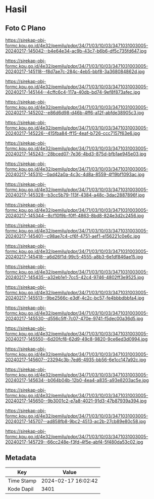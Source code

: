 # Hasil

## Foto C Plano

https://sirekap-obj-formc.kpu.go.id/4e32/pemilu/pdpr/34/71/03/10/03/3471031003005-20240217-145042--b4e64e34-ac9b-43c7-b6b6-df5c735fd647.jpg

https://sirekap-obj-formc.kpu.go.id/4e32/pemilu/pdpr/34/71/03/10/03/3471031003005-20240217-145118--f8d7ae7c-284c-4eb5-bbf8-3a368084862d.jpg

https://sirekap-obj-formc.kpu.go.id/4e32/pemilu/pdpr/34/71/03/10/03/3471031003005-20240217-145144--4cffc6c4-117a-40db-bd74-9ef8f873afec.jpg

https://sirekap-obj-formc.kpu.go.id/4e32/pemilu/pdpr/34/71/03/10/03/3471031003005-20240217-145202--e86d6d98-d46b-4ff6-a12f-abfde38905c3.jpg

https://sirekap-obj-formc.kpu.go.id/4e32/pemilu/pdpr/34/71/03/10/03/3471031003005-20240217-145226--415fba84-ff15-4eaf-b726-ccc7157f63e6.jpg

https://sirekap-obj-formc.kpu.go.id/4e32/pemilu/pdpr/34/71/03/10/03/3471031003005-20240217-145243--28bced07-7e36-4bd3-875d-bfb1ae945e03.jpg

https://sirekap-obj-formc.kpu.go.id/4e32/pemilu/pdpr/34/71/03/10/03/3471031003005-20240217-145310--0ad42a0a-4c3c-4d8a-8559-4f19bf1093ac.jpg

https://sirekap-obj-formc.kpu.go.id/4e32/pemilu/pdpr/34/71/03/10/03/3471031003005-20240217-145328--b3cc5b79-113f-4384-a48c-3dac2887896f.jpg

https://sirekap-obj-formc.kpu.go.id/4e32/pemilu/pdpr/34/71/03/10/03/3471031003005-20240217-145344--8cf10f9b-f0ff-4863-8bd8-824e3d2c2456.jpg

https://sirekap-obj-formc.kpu.go.id/4e32/pemilu/pdpr/34/71/03/10/03/3471031003005-20240217-145401--c98ae7c4-cf6f-4751-aef1-e156221c0e6c.jpg

https://sirekap-obj-formc.kpu.go.id/4e32/pemilu/pdpr/34/71/03/10/03/3471031003005-20240217-145418--a6d26f1d-99c5-4555-a8b3-6e1df846ae15.jpg

https://sirekap-obj-formc.kpu.go.id/4e32/pemilu/pdpr/34/71/03/10/03/3471031003005-20240217-145435--a32eb1e1-7cc5-42c4-9746-4802ff3e9525.jpg

https://sirekap-obj-formc.kpu.go.id/4e32/pemilu/pdpr/34/71/03/10/03/3471031003005-20240217-145513--9be2566c-e3df-4c2c-bc57-fe4bbbdbbfa4.jpg

https://sirekap-obj-formc.kpu.go.id/4e32/pemilu/pdpr/34/71/03/10/03/3471031003005-20240217-145530--d556c5ff-7c07-470e-9741-f5dec00a36d5.jpg

https://sirekap-obj-formc.kpu.go.id/4e32/pemilu/pdpr/34/71/03/10/03/3471031003005-20240217-145550--6d20fcf8-62d9-49c8-9820-9ce6ed3d0994.jpg

https://sirekap-obj-formc.kpu.go.id/4e32/pemilu/pdpr/34/71/03/10/03/3471031003005-20240217-145607--23294c3b-7ed6-4935-bb56-6e1cc147a92c.jpg

https://sirekap-obj-formc.kpu.go.id/4e32/pemilu/pdpr/34/71/03/10/03/3471031003005-20240217-145634--b064b04b-12b0-4ea4-a835-a93e8203ac5e.jpg

https://sirekap-obj-formc.kpu.go.id/4e32/pemilu/pdpr/34/71/03/10/03/3471031003005-20240217-145650--9b3001c2-e7a8-4021-91d3-47b87939a394.jpg

https://sirekap-obj-formc.kpu.go.id/4e32/pemilu/pdpr/34/71/03/10/03/3471031003005-20240217-145707--ad858fb8-9bc2-4513-ac2b-27cb89e80c58.jpg

https://sirekap-obj-formc.kpu.go.id/4e32/pemilu/pdpr/34/71/03/10/03/3471031003005-20240217-145729--66cc248e-f3fd-4f5e-abf4-5f480da53c02.jpg


## Metadata

| Key        | Value               |
| ---------- | ------------------- |
| Time Stamp | 2024-02-17 16:02:42 |
| Kode Dapil | 3401                |



